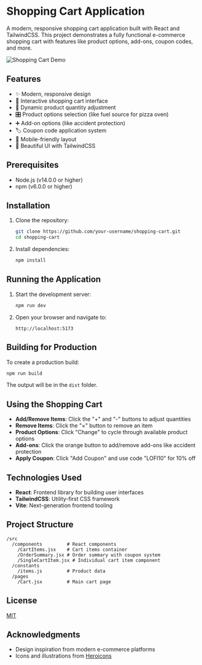 # Shopping Cart Application

A modern, responsive shopping cart application built with React and TailwindCSS. This project demonstrates a fully functional e-commerce shopping cart with features like product options, add-ons, coupon codes, and more.

![Shopping Cart Demo](https://via.placeholder.com/800x400?text=Shopping+Cart+Demo)

## Features

- ✨ Modern, responsive design
- 🛒 Interactive shopping cart interface
- 🔄 Dynamic product quantity adjustment 
- 🎛️ Product options selection (like fuel source for pizza oven)
- ➕ Add-on options (like accident protection)
- 🏷️ Coupon code application system
- 📱 Mobile-friendly layout
- 🎨 Beautiful UI with TailwindCSS

## Prerequisites

- Node.js (v14.0.0 or higher)
- npm (v6.0.0 or higher)

## Installation

1. Clone the repository:
   ```bash
   git clone https://github.com/your-username/shopping-cart.git
   cd shopping-cart
   ```

2. Install dependencies:
   ```bash
   npm install
   ```

## Running the Application

1. Start the development server:
   ```bash
   npm run dev
   ```

2. Open your browser and navigate to:
   ```
   http://localhost:5173
   ```

## Building for Production

To create a production build:

```bash
npm run build
```

The output will be in the `dist` folder.

## Using the Shopping Cart

- **Add/Remove Items**: Click the "+" and "-" buttons to adjust quantities
- **Remove Items**: Click the "×" button to remove an item
- **Product Options**: Click "Change" to cycle through available product options
- **Add-ons**: Click the orange button to add/remove add-ons like accident protection
- **Apply Coupon**: Click "Add Coupon" and use code "LOFI10" for 10% off

## Technologies Used

- **React**: Frontend library for building user interfaces
- **TailwindCSS**: Utility-first CSS framework
- **Vite**: Next-generation frontend tooling

## Project Structure

```
/src
  /components         # React components
    /CartItems.jsx    # Cart items container
    /OrderSummary.jsx # Order summary with coupon system
    /SingleCartItem.jsx # Individual cart item component
  /constants
    /items.js         # Product data
  /pages
    /Cart.jsx         # Main cart page
```

## License

[MIT](LICENSE)

## Acknowledgments

- Design inspiration from modern e-commerce platforms
- Icons and illustrations from [Heroicons](https://heroicons.com/)
